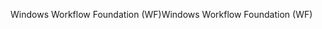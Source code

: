 <span data-ttu-id="12007-101">Windows Workflow Foundation (WF)</span><span class="sxs-lookup"><span data-stu-id="12007-101">Windows Workflow Foundation (WF)</span></span>